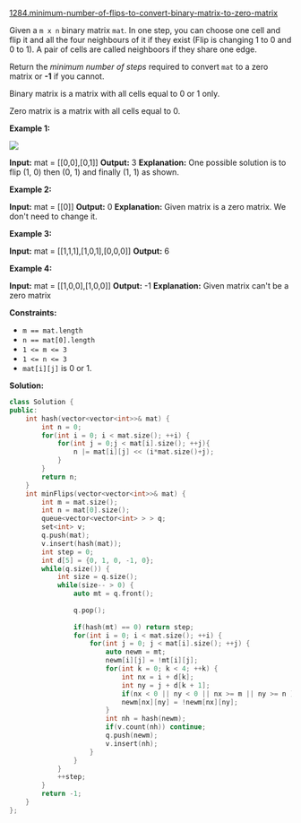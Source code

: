 [1284.minimum-number-of-flips-to-convert-binary-matrix-to-zero-matrix](https://leetcode.com/problems/minimum-number-of-flips-to-convert-binary-matrix-to-zero-matrix/)  

Given a `m x n` binary matrix `mat`. In one step, you can choose one cell and flip it and all the four neighbours of it if they exist (Flip is changing 1 to 0 and 0 to 1). A pair of cells are called neighboors if they share one edge.

Return the _minimum number of steps_ required to convert `mat` to a zero matrix or **\-1** if you cannot.

Binary matrix is a matrix with all cells equal to 0 or 1 only.

Zero matrix is a matrix with all cells equal to 0.

**Example 1:**

![](https://assets.leetcode.com/uploads/2019/11/28/matrix.png)

**Input:** mat = \[\[0,0\],\[0,1\]\]
**Output:** 3
**Explanation:** One possible solution is to flip (1, 0) then (0, 1) and finally (1, 1) as shown.

**Example 2:**

**Input:** mat = \[\[0\]\]
**Output:** 0
**Explanation:** Given matrix is a zero matrix. We don't need to change it.

**Example 3:**

**Input:** mat = \[\[1,1,1\],\[1,0,1\],\[0,0,0\]\]
**Output:** 6

**Example 4:**

**Input:** mat = \[\[1,0,0\],\[1,0,0\]\]
**Output:** -1
**Explanation:** Given matrix can't be a zero matrix

**Constraints:**

*   `m == mat.length`
*   `n == mat[0].length`
*   `1 <= m <= 3`
*   `1 <= n <= 3`
*   `mat[i][j]` is 0 or 1.  



**Solution:**  

```cpp
class Solution {
public:
    int hash(vector<vector<int>>& mat) {
        int n = 0;
        for(int i = 0; i < mat.size(); ++i) {
            for(int j = 0;j < mat[i].size(); ++j){
                n |= mat[i][j] << (i*mat.size()+j);
            }
        }
        return n;
    }
    int minFlips(vector<vector<int>>& mat) {
        int m = mat.size();
        int n = mat[0].size();
        queue<vector<vector<int> > > q;
        set<int> v;
        q.push(mat);
        v.insert(hash(mat));
        int step = 0;
        int d[5] = {0, 1, 0, -1, 0};
        while(q.size()) {
            int size = q.size();
            while(size-- > 0) {
                auto mt = q.front();
                
                q.pop();
                
                if(hash(mt) == 0) return step;
                for(int i = 0; i < mat.size(); ++i) {
                    for(int j = 0; j < mat[i].size(); ++j) {
                        auto newm = mt;
                        newm[i][j] = !mt[i][j];
                        for(int k = 0; k < 4; ++k) {
                            int nx = i + d[k];
                            int ny = j + d[k + 1];
                            if(nx < 0 || ny < 0 || nx >= m || ny >= n )continue;
                            newm[nx][ny] = !newm[nx][ny];
                        }
                        int nh = hash(newm);
                        if(v.count(nh)) continue;
                        q.push(newm);
                        v.insert(nh);
                    }
                }
            }
            ++step;
        }
        return -1;
    }
};
```
      